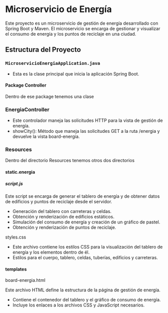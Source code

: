 # Microservicio de Energía

Este proyecto es un microservicio de gestión de energía desarrollado con Spring Boot y Maven. El microservicio se encarga de gestionar y visualizar el consumo de energía y los puntos de reciclaje en una ciudad.

## Estructura del Proyecto

### `MicroservicioEnergiaApplication.java`

- Esta es la clase principal que inicia la aplicación Spring Boot.

#### Package Controller 

Dentro de ese package tenemos una clase 

### EnergiaController 

- Este controlador maneja las solicitudes HTTP para la vista de gestión de energía.
- showCity(): Método que maneja las solicitudes GET a la ruta /energia y devuelve la vista board-energia.
### Resources 

Dentro del directorio Resources tenemos otros dos directorios 
#### static.energia
##### script.js

Este script se encarga de generar el tablero de energía y de obtener datos de edificios y puntos de reciclaje desde el servidor.  
- Generación del tablero con carreteras y celdas.
- Obtención y renderización de edificios estáticos.
- Simulación del consumo de energía y creación de un gráfico de pastel.
- Obtención y renderización de puntos de reciclaje.
  
styles.css
- Este archivo contiene los estilos CSS para la visualización del tablero de energía y los elementos dentro de él.  
- Estilos para el cuerpo, tablero, celdas, tuberías, edificios y carreteras.
  
#### templates 
board-energia.html 

Este archivo HTML define la estructura de la página de gestión de energía.  
- Contiene el contenedor del tablero y el gráfico de consumo de energía.
- Incluye los enlaces a los archivos CSS y JavaScript necesarios.




